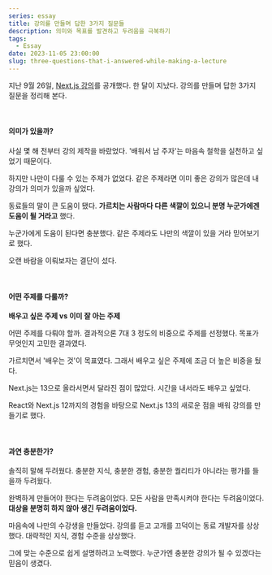 ```yaml
---
series: essay
title: 강의를 만들며 답한 3가지 질문들
description: 의미와 목표를 발견하고 두려움을 극복하기
tags:
  - Essay
date: 2023-11-05 23:00:00
slug: three-questions-that-i-answered-while-making-a-lecture
---
```


지난 9월 26일, [Next.js 강의](https://inf.run/kzcU)를 공개했다. 한 달이 지났다. 강의를 만들며 답한 3가지 질문을 정리해 본다.

<br/>

#### 의미가 있을까?

사실 몇 해 전부터 강의 제작을 바랐었다. '배워서 남 주자'는 마음속 철학을 실천하고 싶었기 때문이다.

하지만 나만이 다룰 수 있는 주제가 없었다. 같은 주제라면 이미 좋은 강의가 많은데 내 강의가 의미가 있을까 싶었다.

동료들의 말이 큰 도움이 됐다. **가르치는 사람마다 다른 색깔이 있으니 분명 누군가에겐 도움이 될 거라고** 했다.

누군가에게 도움이 된다면 충분했다. 같은 주제라도 나만의 색깔이 있을 거라 믿어보기로 했다.

오랜 바람을 이뤄보자는 결단이 섰다.

<br/>

#### 어떤 주제를 다룰까?

**배우고 싶은 주제 vs 이미 잘 아는 주제**

어떤 주제를 다뤄야 할까. 결과적으론 7대 3 정도의 비중으로 주제를 선정했다. 목표가 무엇인지 고민한 결과였다.

가르치면서 '배우는 것'이 목표였다. 그래서 배우고 싶은 주제에 조금 더 높은 비중을 뒀다.

Next.js는 13으로 올라서면서 달라진 점이 많았다. 시간을 내서라도 배우고 싶었다.

React와 Next.js 12까지의 경험을 바탕으로 Next.js 13의 새로운 점을 배워 강의를 만들기로 했다.

<br/>

#### 과연 충분한가?

솔직히 말해 두려웠다. 충분한 지식, 충분한 경험, 충분한 퀄리티가 아니라는 평가를 들을까 두려웠다.

완벽하게 만들어야 한다는 두려움이었다. 모든 사람을 만족시켜야 한다는 두려움이었다. **대상을 분명히 하지 않아 생긴 두려움이었다.**

마음속에 나만의 수강생을 만들었다. 강의를 듣고 고개를 끄덕이는 동료 개발자를 상상했다. 대략적인 지식, 경험 수준을 상상했다.

그에 맞는 수준으로 쉽게 설명하려고 노력했다. 누군가엔 충분한 강의가 될 수 있겠다는 믿음이 생겼다.
